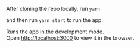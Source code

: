 After cloning the repo locally, run `yarn`

and then run `yarn start` to run the app.

Runs the app in the development mode.\
Open [http://localhost:3000](http://localhost:3000) to view it in the browser.


